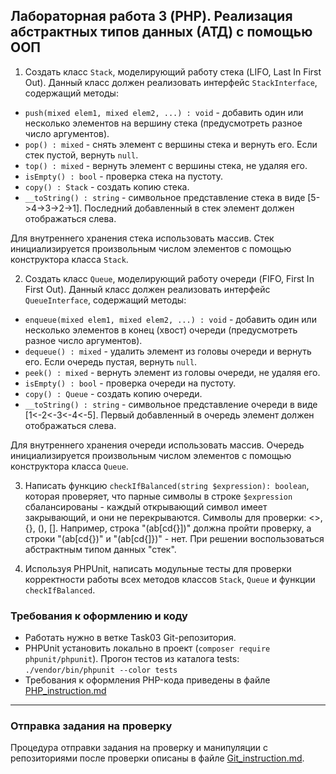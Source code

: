##                             Лабораторная работа 3 (PHP). Реализация абстрактных типов данных (АТД) с помощью ООП
1. Создать класс `Stack`, моделирующий работу стека (LIFO, Last In First Out). Данный класс должен реализовать интерфейс `StackInterface`, содержащий методы:
* `push(mixed elem1, mixed elem2, ...) : void` - добавить один или несколько элементов на вершину стека (предусмотреть разное число аргументов).
* `pop() : mixed` - снять элемент с вершины стека и вернуть его. Если стек пустой, вернуть `null`.
* `top() : mixed` - вернуть элемент с вершины стека, не удаляя его.
* `isEmpty() : bool` - проверка стека на пустоту.
* `copy() : Stack` - создать копию стека.
* `__toString() : string` - символьное представление стека в виде [5->4->3->2->1]. Последний добавленный в стек элемент должен отображаться слева.

Для внутреннего хранения стека использовать массив.
Стек инициализируется произвольным числом элементов с помощью конструктора класса `Stack`.

2. Создать класс `Queue`, моделирующий работу очереди (FIFO, First In First Out). Данный класс должен реализовать интерфейс `QueueInterface`, содержащий методы:
* `enqueue(mixed elem1, mixed elem2, ...) : void` - добавить один или несколько элементов в конец (хвост) очереди (предусмотреть разное число аргументов).
* `dequeue() : mixed` - удалить элемент из головы очереди и вернуть его. Если очередь пустая, вернуть `null`.
* `peek() : mixed` - вернуть элемент из головы очереди, не удаляя его.
* `isEmpty() : bool` - проверка очереди на пустоту.
* `copy() : Queue` - создать копию очереди.
* `__toString() : string` - символьное представление очереди в виде [1<-2<-3<-4<-5]. Первый добавленный в очередь элемент должен отображаться слева.

Для внутреннего хранения очереди использовать массив.
Очередь инициализируется произвольным числом элементов с помощью конструктора класса `Queue`.

3. Написать функцию `checkIfBalanced(string $expression): boolean`, которая проверяет, что парные символы в строке `$expression` сбалансированы -  каждый открывающий символ имеет закрывающий, и они не перекрываются. Символы для проверки: <>, {}, (), [].
Например, строка "(ab[cd{}])" должна пройти проверку, а строки "(ab[cd{})" и "(ab[cd{]})" - нет.
При решении воспользоваться абстрактным типом данных "стек". 

4. Используя PHPUnit, написать модульные тесты для проверки корректности работы всех методов классов `Stack`, `Queue` и функции `checkIfBalanced`.

### Требования к оформлению и коду
* Работать нужно в ветке Task03 Git-репозитория.
* PHPUnit установить локально в проект (`composer require phpunit/phpunit`). Прогон тестов из каталога tests: `./vendor/bin/phpunit --color tests`
* Требования к оформления PHP-кода приведены в файле [PHP_instruction.md](PHP_instruction.md)

- - -

### Отправка задания на проверку
Процедура отправки задания на проверку и манипуляции с репозиториями после проверки описаны в файле [Git_instruction.md](Git_instruction.md).
